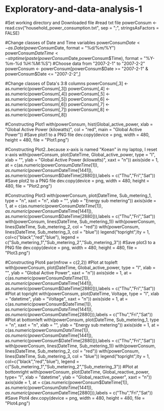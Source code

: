 # Exploratory-and-data-analysis-1

#Set working directory and Downloaded file
#read txt file
powerConsum <- read.csv("household_power_consumption.txt", sep = ";", stringsAsFactors = FALSE)

#Change classes of Date and Time variables
powerConsum$Date <- as.Date(powerConsum$Date, format = "%d/%m/%Y")
powerConsum$DateTime <- strptime(paste(powerConsum$Date,powerConsum$Time),
                                 format = "%Y-%m-%d %H:%M:%S")
#Choose data from "2007-2-1" to "2007-2-2"
powerConsum <- powerConsum[powerConsum$Date >= "2007-2-1" & powerConsum$Date <= "2007-2-2",]

#Change classes of Data's 3:8 columns
powerConsum[,3] <- as.numeric(powerConsum[,3])
powerConsum[,4] <- as.numeric(powerConsum[,4])
powerConsum[,5] <- as.numeric(powerConsum[,5])
powerConsum[,6] <- as.numeric(powerConsum[,6])
powerConsum[,7] <- as.numeric(powerConsum[,7])
powerConsum[,8] <- as.numeric(powerConsum[,8])

#Constructing Plot1
with(powerConsum, hist(Global_active_power, xlab = "Global Active Power (kilowatts)",
                       col = "red", main = "Global Active Power"))
#Save plot1 to a PNG file
dev.copy(device = png, width = 480, height = 480, file = "Plot1.png")

#Constructing Plot2..because x-axis is named "Koean" in my laptop, I reset x-axis
with(powerConsum, plot(DateTime, Global_active_power, type = "l", xlab = "",
                       ylab = "Global Active Power (kilowatts)", xaxt = "n"))
axis(side = 1, at = c(as.numeric(powerConsum$DateTime[1]),
                      as.numeric(powerConsum$DateTime[1441]),
                      as.numeric(powerConsum$DateTime[2880])),labels = c("Thu","Fri","Sat"))
#Save plot2 to a PNG file
dev.copy(device = png, width = 480, height = 480, file = "Plot2.png")

#Constructing Plot3
with(powerConsum, plot(DateTime, Sub_metering_1, type = "n", xaxt = "n",
                       xlab = "", ylab = "Energy sub metering"))
axis(side = 1, at = c(as.numeric(powerConsum$DateTime[1]),
                      as.numeric(powerConsum$DateTime[1441]),
                      as.numeric(powerConsum$DateTime[2880])),labels = c("Thu","Fri","Sat"))
with(powerConsum, lines(DateTime, Sub_metering_1))
with(powerConsum, lines(DateTime, Sub_metering_2, col = "red"))
with(powerConsum, lines(DateTime, Sub_metering_3, col = "blue"))
legend("topright",lty = 1, col=c("black","red","blue"),
       legend = c("Sub_metering_1","Sub_metering_2","Sub_metering_3"))
#Save plot3 to a PNG file
dev.copy(device = png, width = 480, height = 480, file = "Plot3.png")

#Constructing Plot4
par(mfrow = c(2,2))
#Plot at topleft
with(powerConsum, plot(DateTime, Global_active_power, type = "l", xlab = "",
                       ylab = "Global Active Power", xaxt = "n"))
axis(side = 1, at = c(as.numeric(powerConsum$DateTime[1]),
                      as.numeric(powerConsum$DateTime[1441]),
                      as.numeric(powerConsum$DateTime[2880])),labels = c("Thu","Fri","Sat"))
#Plot at topright
with(powerConsum, plot(DateTime, Voltage, type = "l", xlab = "datetime", ylab = "Voltage",
                       xaxt = "n"))
axis(side = 1, at = c(as.numeric(powerConsum$DateTime[1]),
                      as.numeric(powerConsum$DateTime[1441]),
                      as.numeric(powerConsum$DateTime[2880])),labels = c("Thu","Fri","Sat"))
#Plot at bottomleft
with(powerConsum, plot(DateTime, Sub_metering_1, type = "n", xaxt = "n",
                       xlab = "", ylab = "Energy sub metering"))
axis(side = 1, at = c(as.numeric(powerConsum$DateTime[1]),
                      as.numeric(powerConsum$DateTime[1441]),
                      as.numeric(powerConsum$DateTime[2880])),labels = c("Thu","Fri","Sat"))
with(powerConsum, lines(DateTime, Sub_metering_1))
with(powerConsum, lines(DateTime, Sub_metering_2, col = "red"))
with(powerConsum, lines(DateTime, Sub_metering_3, col = "blue"))
legend("topright",lty = 1, col=c("black","red","blue"),
       legend = c("Sub_metering_1","Sub_metering_2","Sub_metering_3"))
#Plot at bottomright
with(powerConsum, plot(DateTime, Global_reactive_power, type= "l", xlab = "datetime", 
                       ylab = "Global_reactive_power", xaxt = "n"))
axis(side = 1, at = c(as.numeric(powerConsum$DateTime[1]),
                      as.numeric(powerConsum$DateTime[1441]),
                      as.numeric(powerConsum$DateTime[2880])),labels = c("Thu","Fri","Sat"))
#Save Plot4
dev.copy(device = png, width = 480, height = 480, file = "Plot4.png")
